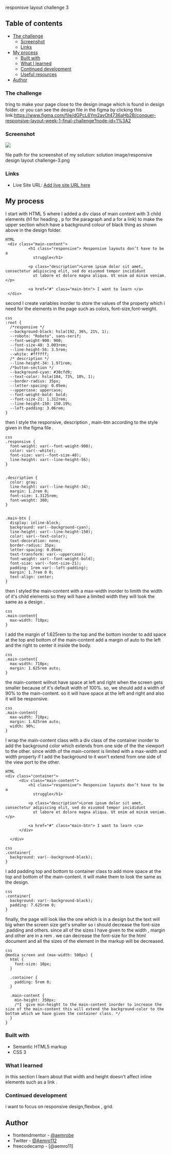 responisve layout challenge 3

## Table of contents

- [The challenge](#the-challenge)
  - [Screenshot](#screenshot)
  - [Links](#links)
- [My process](#my-process)
  - [Built with](#built-with)
  - [What I learned](#what-i-learned)
  - [Continued development](#continued-development)
  - [Useful resources](#useful-resources)
- [Author](#author)

### The challenge

tring to make your page close to the design image which is found in design folder.
or
you can see the design file in the figma by clicking this link:https://www.figma.com/file/dGPcL6Ym2avOt4736aHb2B/conquer-responsive-layout-week-1-final-challenge?node-id=1%3A2

### Screenshot

![](./screenshot.jpg)

file path for the screenshot of my solution:
solution image/responsive design layout challenge-3.png

### Links

- Live Site URL: [Add live site URL here](https://your-live-site-url.com)

## My process

I start with HTML 5 where I added a div class of main content with 3 child elements (h1 for heading , p for the paragraph and a for a link) to make the upper section which have a background colour of black thing as shown above in the design folder.

```
HTML
 <div class="main-content">
          <h1 class="responsive"> Responsive layouts don’t have to be a
            struggle</h1>

          <p class="description">Lorem ipsum dolor sit amet, consectetur adipiscing elit, sed do eiusmod tempor incididunt
            ut labore et dolore magna aliqua. Ut enim ad minim veniam.</p>

          <a href="#" class="main-btn"> I want to learn </a>
 </div>
```

second I create variables inorder to store the values of the property which i need for the elements in the page such as colors, font-size,font-weight.

```
css
:root {
  /*responsive */
  --background-black: hsla(192, 36%, 21%, 1);
  --roboto: "Roboto", sans-serif;
  --font-weight-900: 900;
  --font-size-48: 3.003rem;
  --line-height-56: 3.5rem;
  --white: #ffffff;
  /* description */
  --line-height-34: 1.971rem;
  /*button-section */
  --background-cyan: #38cfd9;
  --text-color: hsla(184, 73%, 10%, 1);
  --border-radius: 35px;
  --letter-spacing: 0.05em;
  --uppercase: uppercase;
  --font-weight-bold: bold;
  --font-size-21: 1.312rem;
  --line-height-150: 150.19%;
  --left-padding: 3.06rem;
}
```

then I style the responsive, description , main-btn according to the style given in the figma file .

```
css
.responsive {
  font-weight: var(--font-weight-900);
  color: var(--white);
  font-size: var(--font-size-48);
  line-height: var(--line-height-56);
}


.description {
  color: gray;
  line-height: var(--line-height-34);
  margin: 1.2rem 0;
  font-size: 1.3125rem;
  font-weight: 300;
}


.main-btn {
  display: inline-block;
  background: var(--background-cyan);
  line-height: var(--line-height-150);
  color: var(--text-color);
  text-decoration: none;
  border-radius: 35px;
  letter-spacing: 0.05em;
  text-transform: var(--uppercase);
  font-weight: var(--font-weight-bold);
  font-size: var(--font-size-21);
  padding: 1rem var(--left-padding);
  margin: 1.7rem 0 0;
  text-align: center;
}

```

then I styled the main-content with a max-width inorder to limith the width of it's child elements so they will have a limited width they will look the same as a design .

```
css
.main-content{
  max-width: 710px;
}
```

I add the margin of 1.625rem to the top and the bottom inorder to add space at the top and bottom of the main-content add a margin of auto to the left and the right to center it inside the body.

```
css
.main-content{
  max-width: 710px;
  margin: 1.625rem auto;
}
```

the main-content willnot have space at left and right when the screen gets smaller because of it's default width of 100%.
so, we should add a width of 90% to the main-content. so it will have space at the left and right and also it will be responsive.

```
css
.main-content{
  max-width: 710px;
  margin: 1.625rem auto;
  width: 90%;
}
```

I wrap the main-content class with a div class of the container inorder to add the background color which extends from one side of the the viewport to the other. since width of the main-content is limited with a max-width and width property if I add the background to it won't extend from one side of the view port to the other.

```
HTML
<div class="container">
      <div class="main-content">
          <h1 class="responsive"> Responsive layouts don’t have to be a
            struggle</h1>

          <p class="description">Lorem ipsum dolor sit amet, consectetur adipiscing elit, sed do eiusmod tempor incididunt
            ut labore et dolore magna aliqua. Ut enim ad minim veniam.</p>

          <a href="#" class="main-btn"> I want to learn </a>
      </div>

  </div>
```

```
css
.container{
  background: var(--background-black);
}
```

I add padding top and bottom to container class to add more space at the top and bottom of the main-content. it will make them to look the same as the design.

```
css
.container{
  background: var(--background-black);
  padding: 7.625rem 0;
}
```

finally, the page will look like the one which is in a design
but the text will big when the screen size get's smaller so i should decrease the font-size ,padding and others. since all of the sizes I have given to the width , margin and other are
in a rem . we can decrease the font-size for the html document and all the sizes of the element in the markup will be decreased.

```
css
@media screen and (max-width: 500px) {
  html {
    font-size: 10px;
  }

  .container {
    padding: 5rem 0;
  }

  .main-content {
    min-height: 350px;
    /*I  give min-height to the main-content inorder to increase the size of the main-content this will extend the background-color to the bottom which we have given the container class. */
  }
}
```

### Built with

- Semantic HTML5 markup
- CSS 3

### What I learned

in this section I learn about that width and height doesn't affect inline elements such as a link .

### Continued development

i want to focus on responsive design,flexbox , grid.

## Author

- frontendmentor - [@aemrobe](https://www.frontendmentor.io/profile/yourusername)
- Twitter - [@Aemro112](https://www.twitter.com/yourusername)
- freecodecamp - [@aemro11]
